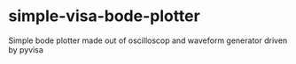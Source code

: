 # simple-visa-bode-plotter
Simple bode plotter made out of oscilloscop and waveform generator driven by pyvisa
